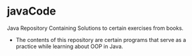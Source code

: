 javaCode
========

Java Repository Containing Solutions to certain exercises from books.
* The contents of this repository are certain programs that serve as a practice while learning about OOP in Java.
